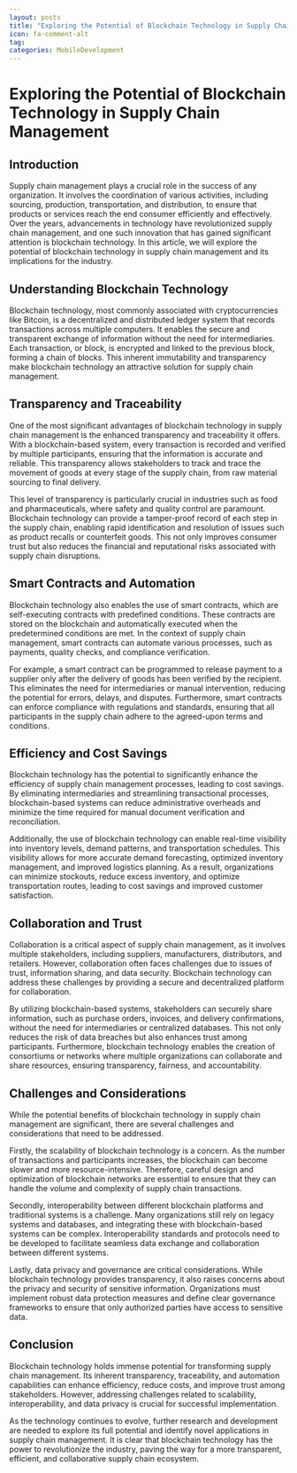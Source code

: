 ```yaml
---
layout: posts
title: "Exploring the Potential of Blockchain Technology in Supply Chain Management"
icon: fa-comment-alt
tag:      
categories: MobileDevelopment
---
```



# Exploring the Potential of Blockchain Technology in Supply Chain Management

## Introduction

Supply chain management plays a crucial role in the success of any organization. It involves the coordination of various activities, including sourcing, production, transportation, and distribution, to ensure that products or services reach the end consumer efficiently and effectively. Over the years, advancements in technology have revolutionized supply chain management, and one such innovation that has gained significant attention is blockchain technology. In this article, we will explore the potential of blockchain technology in supply chain management and its implications for the industry.

## Understanding Blockchain Technology

Blockchain technology, most commonly associated with cryptocurrencies like Bitcoin, is a decentralized and distributed ledger system that records transactions across multiple computers. It enables the secure and transparent exchange of information without the need for intermediaries. Each transaction, or block, is encrypted and linked to the previous block, forming a chain of blocks. This inherent immutability and transparency make blockchain technology an attractive solution for supply chain management.

## Transparency and Traceability

One of the most significant advantages of blockchain technology in supply chain management is the enhanced transparency and traceability it offers. With a blockchain-based system, every transaction is recorded and verified by multiple participants, ensuring that the information is accurate and reliable. This transparency allows stakeholders to track and trace the movement of goods at every stage of the supply chain, from raw material sourcing to final delivery.

This level of transparency is particularly crucial in industries such as food and pharmaceuticals, where safety and quality control are paramount. Blockchain technology can provide a tamper-proof record of each step in the supply chain, enabling rapid identification and resolution of issues such as product recalls or counterfeit goods. This not only improves consumer trust but also reduces the financial and reputational risks associated with supply chain disruptions.

## Smart Contracts and Automation

Blockchain technology also enables the use of smart contracts, which are self-executing contracts with predefined conditions. These contracts are stored on the blockchain and automatically executed when the predetermined conditions are met. In the context of supply chain management, smart contracts can automate various processes, such as payments, quality checks, and compliance verification.

For example, a smart contract can be programmed to release payment to a supplier only after the delivery of goods has been verified by the recipient. This eliminates the need for intermediaries or manual intervention, reducing the potential for errors, delays, and disputes. Furthermore, smart contracts can enforce compliance with regulations and standards, ensuring that all participants in the supply chain adhere to the agreed-upon terms and conditions.

## Efficiency and Cost Savings

Blockchain technology has the potential to significantly enhance the efficiency of supply chain management processes, leading to cost savings. By eliminating intermediaries and streamlining transactional processes, blockchain-based systems can reduce administrative overheads and minimize the time required for manual document verification and reconciliation.

Additionally, the use of blockchain technology can enable real-time visibility into inventory levels, demand patterns, and transportation schedules. This visibility allows for more accurate demand forecasting, optimized inventory management, and improved logistics planning. As a result, organizations can minimize stockouts, reduce excess inventory, and optimize transportation routes, leading to cost savings and improved customer satisfaction.

## Collaboration and Trust

Collaboration is a critical aspect of supply chain management, as it involves multiple stakeholders, including suppliers, manufacturers, distributors, and retailers. However, collaboration often faces challenges due to issues of trust, information sharing, and data security. Blockchain technology can address these challenges by providing a secure and decentralized platform for collaboration.

By utilizing blockchain-based systems, stakeholders can securely share information, such as purchase orders, invoices, and delivery confirmations, without the need for intermediaries or centralized databases. This not only reduces the risk of data breaches but also enhances trust among participants. Furthermore, blockchain technology enables the creation of consortiums or networks where multiple organizations can collaborate and share resources, ensuring transparency, fairness, and accountability.

## Challenges and Considerations

While the potential benefits of blockchain technology in supply chain management are significant, there are several challenges and considerations that need to be addressed.

Firstly, the scalability of blockchain technology is a concern. As the number of transactions and participants increases, the blockchain can become slower and more resource-intensive. Therefore, careful design and optimization of blockchain networks are essential to ensure that they can handle the volume and complexity of supply chain transactions.

Secondly, interoperability between different blockchain platforms and traditional systems is a challenge. Many organizations still rely on legacy systems and databases, and integrating these with blockchain-based systems can be complex. Interoperability standards and protocols need to be developed to facilitate seamless data exchange and collaboration between different systems.

Lastly, data privacy and governance are critical considerations. While blockchain technology provides transparency, it also raises concerns about the privacy and security of sensitive information. Organizations must implement robust data protection measures and define clear governance frameworks to ensure that only authorized parties have access to sensitive data.

## Conclusion

Blockchain technology holds immense potential for transforming supply chain management. Its inherent transparency, traceability, and automation capabilities can enhance efficiency, reduce costs, and improve trust among stakeholders. However, addressing challenges related to scalability, interoperability, and data privacy is crucial for successful implementation.

As the technology continues to evolve, further research and development are needed to explore its full potential and identify novel applications in supply chain management. It is clear that blockchain technology has the power to revolutionize the industry, paving the way for a more transparent, efficient, and collaborative supply chain ecosystem.